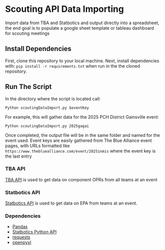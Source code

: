 # Scouting API Data Importing

Import data from TBA and Statbotics and output directly into a spreadsheet, the end goal is to populate a google sheet template or tableau dashboard for scouting meetings

## Install Dependencies

First, clone this repository to your local machine. Next, install dependencies with: `pip install -r requirements.txt` when run in the the cloned repository.

## Run The Script
In the directory where the script is located call:

`Python scoutingDataImport.py $eventKey`

For example, this will gather data for the 2025 PCH District Gainsville event:

`Python scoutingDataImport.py 2025gagai`

Once completed, the output file will be in the same folder and named for the event used. Event keys are easily gathered from The Blue Alliance event pages, with URLs formatted like `https://www.thebluealliance.com/event/2025inmis` where the event key is the last entry

### TBA API 
[TBA API](https://www.thebluealliance.com/apidocs/v3) is used to get data on component OPRs from all teams at an event

### Statbotics API
[Statbotics API](https://www.statbotics.io/api/python) is used to get data on EPA from teams at an event. 

### Dependencies
* [Pandas](https://pandas.pydata.org/)
* [Statbotics Python API](https://www.statbotics.io/api/python)
* [requests](https://pypi.org/project/requests/ )
* [openpyxl](https://pypi.org/project/openpyxl/)


